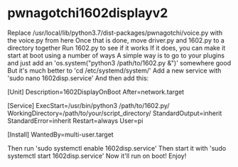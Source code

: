 # pwnagotchi1602displayv2

Replace /usr/local/lib/python3.7/dist-packages/pwnagotchi/voice.py with the voice.py from here
Once that is done, move driver.py and 1602.py to a directory together
Run 1602.py to see if it works
If it does, you can make it start at boot using a number of ways
A simple way is to go to your plugins and just add an 'os.system("python3 /path/to/1602.py &")' somewhere good
But it's much better to 'cd /etc/systemd/system/'
Add a new service with 'sudo nano 1602disp.service'
And then add this:

[Unit]
Description=1602DisplayOnBoot
After=network.target

[Service]
ExecStart=/usr/bin/python3 /path/to/1602.py/
WorkingDirectory=/path/to/your/script_directory/
StandardOutput=inherit
StandardError=inherit
Restart=always
User=pi

[Install]
WantedBy=multi-user.target


Then run 'sudo systemctl enable 1602disp.service'
Then start it with 'sudo systemctl start 1602disp.service'
Now it'll run on boot! Enjoy!
